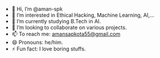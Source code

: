- 👋 Hi, I’m @aman-spk
- 👀 I’m interested in Ethical Hacking, Machine Learning, AI,...
- 🌱 I’m currently studying B.Tech in AI.
- 💞️ I’m looking to collaborate on various projects.
- 📫 To reach me: amansapkota55@gmail.com
- 😄 Pronouns: he/him.
- ⚡ Fun fact: I love boring stuffs.

<!---
aman-spk/aman-spk is a ✨ special ✨ repository because its `README.md` (this file) appears on your GitHub profile.
You can click the Preview link to take a look at your changes.
--->
